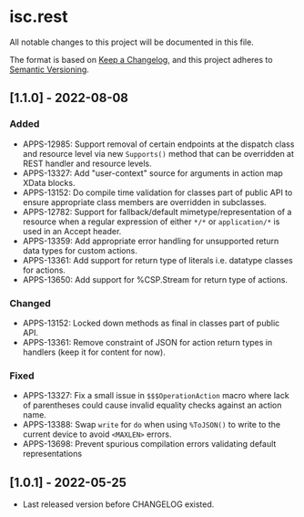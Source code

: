 # isc.rest

All notable changes to this project will be documented in this file.

The format is based on [Keep a Changelog](https://keepachangelog.com/en/1.0.0/),
and this project adheres to [Semantic Versioning](https://semver.org/spec/v2.0.0.html).

## [1.1.0] - 2022-08-08

### Added 
- APPS-12985: Support removal of certain endpoints at the dispatch class and resource level
via new `Supports()` method that can be overridden at REST handler and resource levels.
- APPS-13327: Add "user-context" source for arguments in action map XData blocks.
- APPS-13152: Do compile time validation for classes part of public API to ensure
appropriate class members are overridden in subclasses.
- APPS-12782: Support for fallback/default mimetype/representation of a resource when a 
regular expression of either `*/*` or `application/*` is used in an Accept header.
- APPS-13359: Add appropriate error handling for unsupported return data types for custom actions.
- APPS-13361: Add support for return type of literals i.e. datatype classes for actions.
- APPS-13650: Add support for %CSP.Stream for return type of actions.

### Changed
- APPS-13152: Locked down methods as final in classes part of public API.
- APPS-13361: Remove constraint of JSON for action return types in handlers (keep it for content for now).

### Fixed
- APPS-13327: Fix a small issue in `$$$OperationAction` macro where lack of 
parentheses could cause invalid equality checks against an action name.
- APPS-13388: Swap `write` for `do` when using `%ToJSON()` to write to the current 
device to avoid `<MAXLEN>` errors.
- APPS-13698: Prevent spurious compilation errors validating default representations

## [1.0.1] - 2022-05-25
- Last released version before CHANGELOG existed.

